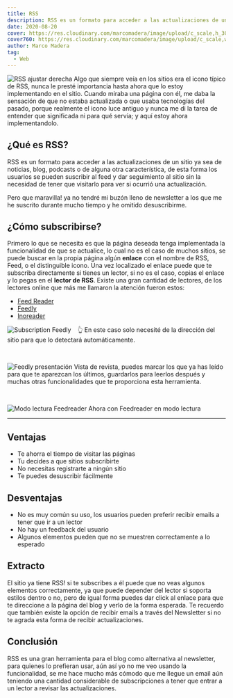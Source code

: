 ```yaml
---
title: RSS
description: RSS es un formato para acceder a las actualizaciones de un sitio ya sea de noticias, blog, podcasts o de alguna otra característica
date: 2020-08-20
cover: https://res.cloudinary.com/marcomadera/image/upload/c_scale,h_300,w_300/v1597944129/Blog/4/RSS_znjs6w.png
cover760: https://res.cloudinary.com/marcomadera/image/upload/c_scale,w_760/v1597944129/Blog/4/RSS_znjs6w.png
author: Marco Madera
tag:
  - Web
---
```


![RSS ajustar derecha](https://res.cloudinary.com/marcomadera/image/upload/c_scale,h_100,w_100/v1597944129/Blog/4/RSS_znjs6w.png)
Algo que siempre veía en los sitios era el icono típico de RSS, nunca le presté importancia hasta ahora que lo estoy implementando en el sitio. Cuando miraba una página con él, me daba la sensación de que no estaba actualizada o que usaba tecnologías del pasado, porque realmente el icono luce antiguo y nunca me di la tarea de entender que significada ni para qué servía; y aquí estoy ahora implementandolo.

## ¿Qué es RSS?

RSS es un formato para acceder a las actualizaciones de un sitio ya sea de noticias, blog, podcasts o de alguna otra característica, de esta forma los usuarios se pueden suscribir al feed y dar seguimiento al sitio sin la necesidad de tener que visitarlo para ver si ocurrió una actualización.

Pero que maravilla! ya no tendré mi buzón lleno de newsletter a los que me he suscrito durante mucho tiempo y he omitido desuscribirme.

## ¿Cómo subscribirse?

Primero lo que se necesita es que la página deseada tenga implementada la funcionalidad de que se actualice, lo cual no es el caso de muchos sitios, se puede buscar en la propia página algún **enlace** con el nombre de RSS, Feed, o el distinguible icono. Una vez localizado el enlace puede que te subscriba directamente si tienes un lector, si no es el caso, copias el enlace y lo pegas en el **lector de RSS**. Existe una gran cantidad de lectores, de los lectores online que más me llamaron la atención fueron estos:

- [Feed Reader](https://feedreader.com/)
- [Feedly](https://feedly.com/)
- [Inoreader](https://www.inoreader.com/)

![Subscription Feedly](https://res.cloudinary.com/marcomadera/image/upload/v1597948860/Blog/4/subscription-feedly_cen18m.png)
&nbsp; &nbsp;👆 En este caso solo necesité de la dirección del sitio para que lo detectará automáticamente.

&nbsp;

![Feedly presentación](https://res.cloudinary.com/marcomadera/image/upload/v1597947959/Blog/4/ejemplo-rss-feedly_lyldsf.png)
Vista de revista, puedes marcar los que ya has leído para que te aparezcan los últimos, guardarlos para leerlos después y muchas otras funcionalidades que te proporciona esta herramienta.

&nbsp;

![Modo lectura Feedreader](https://res.cloudinary.com/marcomadera/image/upload/c_scale,w_780/v1597947960/Blog/4/ejemplo-rss-feedreader-lectura_wpqjz2.png)
Ahora con Feedreader en modo lectura

---

## Ventajas

- Te ahorra el tiempo de visitar las páginas
- Tu decides a que sitios subscribirte
- No necesitas registrarte a ningún sitio
- Te puedes desuscribir fácilmente

## Desventajas

- No es muy común su uso, los usuarios pueden preferir recibir emails a tener que ir a un lector
- No hay un feedback del usuario
- Algunos elementos pueden que no se muestren correctamente a lo esperado

## Extracto

El sitio ya tiene RSS! si te subscribes a él puede que no veas algunos elementos correctamente, ya que puede depender del lector si soporta estilos dentro o no, pero de igual forma puedes dar click al enlace para que te direccione a la página del blog y verlo de la forma esperada. Te recuerdo que también existe la opción de recibir emails a través del Newsletter si no te agrada esta forma de recibir actualizaciones.

## Conclusión

RSS es una gran herramienta para el blog como alternativa al newsletter, para quienes lo prefieran usar, aún así yo no me veo usando la funcionalidad, se me hace mucho más cómodo que me llegue un email aún teniendo una cantidad considerable de subscripciones a tener que entrar a un lector a revisar las actualizaciones.
